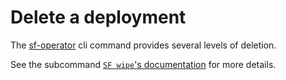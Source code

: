 # Delete a deployment

The [sf-operator](./../reference/cli/index.md) cli command provides several levels of deletion.

See the subcommand [`SF wipe`'s documentation](./../reference/cli/index.md#wipe) for more details. 
